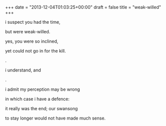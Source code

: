 +++
date = "2013-12-04T01:03:25+00:00"
draft = false
title = "weak-willed"
+++
<p>i suspect you had the time,</p>
<p>but were weak-willed.</p>
<p>yes, you were so inclined,</p>
<p>yet could not go in for the kill.</p>
<p>.</p>
<p>i understand, and</p>
<p>.</p>
<p>i admit my perception may be wrong</p>
<p>in which case i have a defence:</p>
<p>it really was the end; our swansong</p>
<p>to stay longer would not have made much sense.</p>
